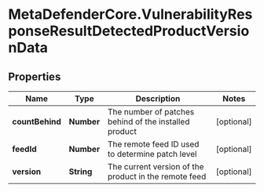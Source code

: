 # MetaDefenderCore.VulnerabilityResponseResultDetectedProductVersionData

## Properties

Name | Type | Description | Notes
------------ | ------------- | ------------- | -------------
**countBehind** | **Number** | The number of patches behind of the installed product | [optional] 
**feedId** | **Number** | The remote feed ID used to determine patch level | [optional] 
**version** | **String** | The current version of the product in the remote feed | [optional] 


